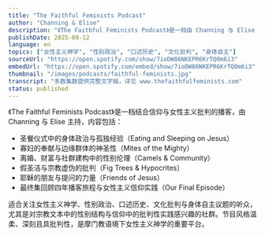 ```yaml
---
title: "The Faithful Feminists Podcast"
author: "Channing & Elise"
description: "《The Faithful Feminists Podcast》是一档由 Channing 与 Elise 主持的播客，以女性主义神学视角解读摩门教（LDS）官方《Come Follow Me》研读手册。节目强调信仰与批判的共存，内容涵盖圣经文本中的性别政治、边缘群体经验、圣礼象征与社群关怀，是女性主义宗教批判中的独特声音。节目已于 2023 年完结，所有集数仍可访问。"
publishDate: 2025-09-12
language: en
topics: ["女性主义神学", "性别政治", "口述历史", "文化批判", "身体自主"]
sourceUrl: "https://open.spotify.com/show/7ioDW86NKEPR6KrTQ0m6i3"
embedUrl: "https://open.spotify.com/embed/show/7ioDW86NKEPR6KrTQ0m6i3"
thumbnail: "/images/podcasts/faithful-feminists.jpg"
transcript: "多数集数提供完整文字稿，详见 www.thefaithfulfeminists.com"
status: published
---
```


《The Faithful Feminists Podcast》是一档结合信仰与女性主义批判的播客，由 Channing 与 Elise 主持，内容包括：

- 圣餐仪式中的身体政治与孤独经验（Eating and Sleeping on Jesus）
- 寡妇的奉献与边缘群体的神圣性（Mites of the Mighty）
- 离婚、财富与社群建构中的性别伦理（Camels & Community）
- 假圣洁与宗教虚伪的批判（Fig Trees & Hypocrites）
- 耶稣的朋友与提问的力量（Friends of Jesus）
- 最终集回顾四年播客旅程与女性主义信仰实践（Our Final Episode）

适合关注女性主义神学、性别政治、口述历史、文化批判与身体自主议题的听众，尤其是对宗教文本中的性别结构与信仰中的批判性实践感兴趣的社群。节目风格温柔、深刻且具批判性，是摩门教语境下女性主义神学的重要平台。
